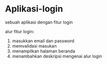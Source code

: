 # Aplikasi-login
sebuah aplikasi dengan fitur login

alur fitur login:
1. masukkan email dan password
2. memvalidasi masukan
3. menampilkan halaman beranda
4. menambahkan deskripsi mengenai alur login
